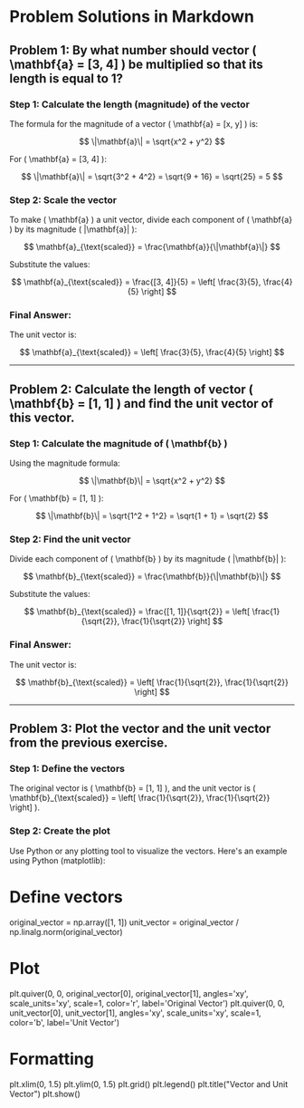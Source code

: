 # Problem Solutions in Markdown

## Problem 1: By what number should vector \( \mathbf{a} = [3, 4] \) be multiplied so that its length is equal to 1?

### Step 1: Calculate the length (magnitude) of the vector
The formula for the magnitude of a vector \( \mathbf{a} = [x, y] \) is:

$$
\|\mathbf{a}\| = \sqrt{x^2 + y^2}
$$

For \( \mathbf{a} = [3, 4] \):

$$
\|\mathbf{a}\| = \sqrt{3^2 + 4^2} = \sqrt{9 + 16} = \sqrt{25} = 5
$$

### Step 2: Scale the vector
To make \( \mathbf{a} \) a unit vector, divide each component of \( \mathbf{a} \) by its magnitude \( \|\mathbf{a}\| \):

$$
\mathbf{a}_{\text{scaled}} = \frac{\mathbf{a}}{\|\mathbf{a}\|}
$$

Substitute the values:

$$
\mathbf{a}_{\text{scaled}} = \frac{[3, 4]}{5} = \left[ \frac{3}{5}, \frac{4}{5} \right]
$$

### Final Answer:
The unit vector is:

$$
\mathbf{a}_{\text{scaled}} = \left[ \frac{3}{5}, \frac{4}{5} \right]
$$

---

## Problem 2: Calculate the length of vector \( \mathbf{b} = [1, 1] \) and find the unit vector of this vector.

### Step 1: Calculate the magnitude of \( \mathbf{b} \)
Using the magnitude formula:

$$
\|\mathbf{b}\| = \sqrt{x^2 + y^2}
$$

For \( \mathbf{b} = [1, 1] \):

$$
\|\mathbf{b}\| = \sqrt{1^2 + 1^2} = \sqrt{1 + 1} = \sqrt{2}
$$

### Step 2: Find the unit vector
Divide each component of \( \mathbf{b} \) by its magnitude \( \|\mathbf{b}\| \):

$$
\mathbf{b}_{\text{scaled}} = \frac{\mathbf{b}}{\|\mathbf{b}\|}
$$

Substitute the values:

$$
\mathbf{b}_{\text{scaled}} = \frac{[1, 1]}{\sqrt{2}} = \left[ \frac{1}{\sqrt{2}}, \frac{1}{\sqrt{2}} \right]
$$

### Final Answer:
The unit vector is:

$$
\mathbf{b}_{\text{scaled}} = \left[ \frac{1}{\sqrt{2}}, \frac{1}{\sqrt{2}} \right]
$$

---

## Problem 3: Plot the vector and the unit vector from the previous exercise.

### Step 1: Define the vectors
The original vector is \( \mathbf{b} = [1, 1] \), and the unit vector is \( \mathbf{b}_{\text{scaled}} = \left[ \frac{1}{\sqrt{2}}, \frac{1}{\sqrt{2}} \right] \).

### Step 2: Create the plot
Use Python or any plotting tool to visualize the vectors. Here's an example using Python (matplotlib):



# Define vectors
original_vector = np.array([1, 1])
unit_vector = original_vector / np.linalg.norm(original_vector)

# Plot
plt.quiver(0, 0, original_vector[0], original_vector[1], angles='xy', scale_units='xy', scale=1, color='r', label='Original Vector')
plt.quiver(0, 0, unit_vector[0], unit_vector[1], angles='xy', scale_units='xy', scale=1, color='b', label='Unit Vector')

# Formatting
plt.xlim(0, 1.5)
plt.ylim(0, 1.5)
plt.grid()
plt.legend()
plt.title("Vector and Unit Vector")
plt.show()
